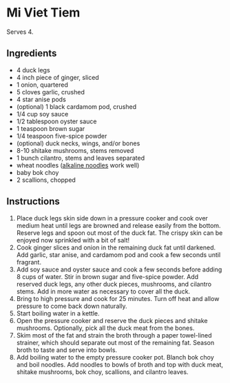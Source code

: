 # Mi Viet Tiem

Serves 4.

## Ingredients

- 4 duck legs
- 4 inch piece of ginger, sliced
- 1 onion, quartered
- 5 cloves garlic, crushed
- 4 star anise pods
- (optional) 1 black cardamom pod, crushed
- 1/4 cup soy sauce
- 1/2 tablespoon oyster sauce
- 1 teaspoon brown sugar
- 1/4 teaspoon five-spice powder
- (optional) duck necks, wings, and/or bones
- 8-10 shitake mushrooms, stems removed
- 1 bunch cilantro, stems and leaves separated
- wheat noodles ([alkaline noodles](alkaline-noodles.md) work well)
- baby bok choy
- 2 scallions, chopped

## Instructions

1. Place duck legs skin side down in a pressure cooker and cook over medium heat until legs are browned and release easily from the bottom. Reserve legs and spoon out most of the duck fat. The crispy skin can be enjoyed now sprinkled with a bit of salt!
2. Cook ginger slices and onion in the remaining duck fat until darkened. Add garlic, star anise, and cardamom pod and cook a few seconds until fragrant.
3. Add soy sauce and oyster sauce and cook a few seconds before adding 8 cups of water. Stir in brown sugar and five-spice powder. Add reserved duck legs, any other duck pieces, mushrooms, and cilantro stems. Add in more water as necessary to cover all the duck.
4. Bring to high pressure and cook for 25 minutes. Turn off heat and allow pressure to come back down naturally.
5. Start boiling water in a kettle.
6. Open the pressure cooker and reserve the duck pieces and shitake mushrooms. Optionally, pick all the duck meat from the bones.
7. Skim most of the fat and strain the broth through a paper towel-lined strainer, which should separate out most of the remaining fat. Season broth to taste and serve into bowls.
8. Add boiling water to the empty pressure cooker pot. Blanch bok choy and boil noodles. Add noodles to bowls of broth and top with duck meat, shitake mushrooms, bok choy, scallions, and cilantro leaves.
